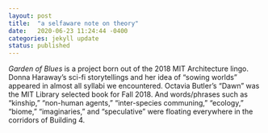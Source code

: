 ```yaml
---
layout: post
title:  "a selfaware note on theory"
date:   2020-06-23 11:24:44 -0400
categories: jekyll update
status: published
---
```

*Garden of Blues* is a project born out of the 2018 MIT Architecture lingo. Donna Haraway’s sci-fi storytellings and her idea of “sowing worlds” appeared in almost all syllabi we encountered. Octavia Butler’s “Dawn” was the MIT Library selected book for Fall 2018. And words/phrases such as “kinship,” “non-human agents,” “inter-species communing,” “ecology,” “biome,” “imaginaries,” and “speculative” were floating everywhere in the corridors of Building 4. 
